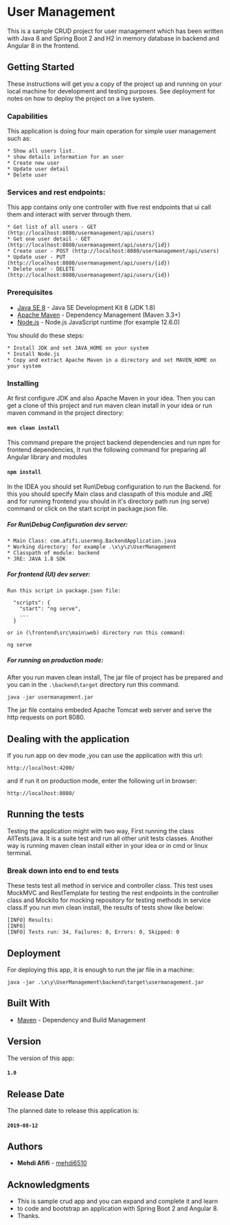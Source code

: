 # User Management

This is a sample CRUD project for user management which has been written with Java 8 and Spring Boot 2 and H2 in memory
database in backend and Angular 8 in the frontend.

## Getting Started

These instructions will get you a copy of the project up and running on your local machine for development 
and testing purposes. See deployment for notes on how to deploy the project on a live system.

### Capabilities

This application is doing four main operation for simple user management such as:

```
* Show all users list.
* show details information for an user
* Create new user
* Update user detail
* Delete user 
```

### Services and rest endpoints:

This app contains only one controller with five rest endpoints that ui call them and interact with server through them.

```
* Get list of all users - GET (http://localhost:8080/usermanagement/api/users)
* Get one user detail - GET (http://localhost:8080/usermanagement/api/users/{id})
* Create user - POST (http://localhost:8080/usermanagement/api/users)
* Update user - PUT (http://localhost:8080/usermanagement/api/users/{id})
* Delete user - DELETE (http://localhost:8080/usermanagement/api/users/{id})
```

### Prerequisites

* [Java SE 8](https://www.oracle.com/technetwork/java/javase/downloads/) - Java SE Development Kit 8 (JDK 1.8)
* [Apache Maven](https://maven.apache.org/) - Dependency Management (Maven 3.3+)
* [Node.js](https://nodejs.org/en/) - Node.js JavaScript runtime (for example 12.6.0)

You should do these steps:

```
* Install JDK and set JAVA_HOME on your system
* Install Node.js
* Copy and extract Apache Maven in a directory and set MAVEN_HOME on your system
```

### Installing

At first configure JDK and also Apache Maven in your idea.
Then you can get a clone of this project and run maven clean install in your idea 
or run maven command in the project directory: 

#### `mvn clean install`

This command prepare the project backend dependencies and run npm for frontend dependencies,
It run the following command for preparing all Angular library and modules 

#### `npm install`

In the IDEA you should set Run\Debug configuration to run the Backend. for this you should
specify Main class and classpath of this module and JRE and for running frontend you should
in it's directory path run (ng serve) command or click on the start script in package.json file.

##### For Run\Debug Configuration dev server:

```
* Main Class: com.afifi.usermng.BackendApplication.java
* Working directory: for example .\x\y\z\UserManagement
* Classpath of module: backend
* JRE: JAVA 1.8 SDK
```

##### For frontend (UI) dev server:
```
Run this script in package.json file:
  
  "scripts": {
    "start": "ng serve",
    ...
  }
  
or in (\frontend\src\main\web) directory run this command:

ng serve
```

##### For running on production mode:
After you run maven clean install, The jar file of project has be prepared and
you can in the `.\backend\target` directory run this command.

```
java -jar usermanagement.jar
```

The jar file contains embeded Apache Tomcat web server and serve the http requests on port 8080.

## Dealing with the application

If you run app on dev mode ,you can use the application with this url:

```
http://localhost:4200/
```

and if run it on production mode, enter the following url in browser:

```
http://localhost:8080/
```

## Running the tests

Testing the application might with two way, First running the class AllTests.java. It is a suite test and run all other
unit tests classes. Another way is running maven clean install either in your idea or in cmd or linux terminal.

### Break down into end to end tests

These tests test all method in service and controller class. This test uses MockMVC and RestTemplate for testing the rest
endpoints in the controller class and Mockito for mocking repository for testing methods in service class.If you run
mvn clean install, the results of tests show like below:

```
[INFO] Results:
[INFO] 
[INFO] Tests run: 34, Failures: 0, Errors: 0, Skipped: 0
```

## Deployment

For deploying this app, it is enough to run the jar file in a machine:

```
java -jar .\x\y\UserManagement\backend\target\usermanagement.jar
```

## Built With

* [Maven](https://maven.apache.org/) - Dependency and Build Management

## Version

The version of this app:

#### `1.0`

## Release Date

The planned date to release this application is:

#### `2019-08-12`

## Authors

* **Mehdi Afifi** - [mehdi6510](https://github.com/mehdi6510)

## Acknowledgments

* This is sample crud app and you can expand and complete it and learn
* to code and bootstrap an application with Spring Boot 2 and Angular 8.
* Thanks.
